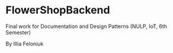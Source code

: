 # FlowerShopBackend
Final work for Documentation and Design Patterns (NULP, IoT, 6th Semester)

By Illia Feloniuk
